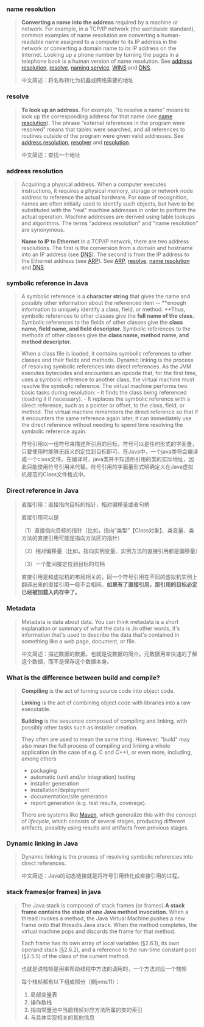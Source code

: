 ### name resolution

>**Converting a name into the address** required by a machine or network. For example, in a TCP/IP network (the worldwide standard), common examples of name resolution are converting a human-readable name assigned to a computer to its IP address in the network or converting a domain name to its IP address on the Internet. Looking up a phone number by turning the pages in a telephone book is a human version of name resolution. See [address resolution](https://www.pcmag.com/encyclopedia/term/address-resolution), [resolve](https://www.pcmag.com/encyclopedia/term/resolve), [naming service](https://www.pcmag.com/encyclopedia/term/naming-service), [WINS](https://www.pcmag.com/encyclopedia/term/wins) and [DNS](https://www.pcmag.com/encyclopedia/term/dns).
>
>中文简述：将名称转化为机器或网络需要的地址

### resolve

>**To look up an address.** For example, "to resolve a name" means to look up the corresponding address for that name (see [name resolution](https://www.pcmag.com/encyclopedia/term/name-resolution)). The phrase "external references in the program were resolved" means that tables were searched, and all references to routines outside of the program were given valid addresses. See [address resolution](https://www.pcmag.com/encyclopedia/term/address-resolution), [resolver](https://www.pcmag.com/encyclopedia/term/resolver) and [resolution](https://www.pcmag.com/encyclopedia/term/resolution).
>
>中文简述：查找一个地址

### address resolution

>Acquiring a physical address. When a computer executes instructions, it requires a physical memory, storage or network node address to reference the actual hardware. For ease of recognition, names are often initially used to identify such objects, but have to be substituted with the "real" machine addresses in order to perform the actual operation. Machine addresses are derived using table lookups and algorithms. The terms "address resolution" and "name resolution" are synonymous.
>
>**Name to IP to Ethernet**
>In a TCP/IP network, there are two address resolutions. The first is the conversion from a domain and hostname into an IP address (see [DNS](https://www.pcmag.com/encyclopedia/term/dns)). The second is from the IP address to the Ethernet address (see [ARP](https://www.pcmag.com/encyclopedia/term/arp)). See [ARP](https://www.pcmag.com/encyclopedia/term/arp), [resolve](https://www.pcmag.com/encyclopedia/term/resolve), [name resolution](https://www.pcmag.com/encyclopedia/term/name-resolution) and [DNS](https://www.pcmag.com/encyclopedia/term/dns).
>



### symbolic reference in Java

>A symbolic reference is a **character string** that gives the name and possibly other information about the referenced item -- **enough information to uniquely identify a class, field, or method. **Thus, symbolic references to other classes give the **full name of the class.** Symbolic references to the fields of other classes give the **class name, field name, and field descriptor.** Symbolic references to the methods of other classes give the **class name, method name, and method descriptor.**
>
>When a class file is loaded, it contains symbolic references to other classes and their fields and methods. Dynamic linking is the process of resolving symbolic references into direct references. As the JVM executes bytecodes and encounters an opcode that, for the first time, uses a symbolic reference to another class, the virtual machine must resolve the symbolic reference. The virtual machine performs two basic tasks during resolution:
>\- It finds the class being referenced (loading it if necessary).
>\- It replaces the symbolic reference with a direct reference, such as a pointer or offset, to the class, field, or method.
>The virtual machine remembers the direct reference so that if it encounters the same reference again later, it can immediately use the direct reference without needing to spend time resolving the symbolic reference again.
>
>符号引用以一组符号来描述所引用的目标，符号可以是任何形式的字面量，只要使用时能够无歧义的定位到目标即可。在Java中，一个java类将会编译成一个class文件。在编译时，java类并不知道所引用的类的实际地址，因此只能使用符号引用来代替。符号引用的字面量形式明确定义在Java虚拟机规范的Class文件格式中。

### Direct reference in Java

>直接引用：直接指向目标的指针，相对偏移量或者句柄
>
>直接引用可以是
>
>（1）直接指向目标的指针（比如，指向“类型”【Class对象】、类变量、类方法的直接引用可能是指向方法区的指针）
>
>（2）相对偏移量（比如，指向实例变量、实例方法的直接引用都是偏移量）
>
>（3）一个能间接定位到目标的句柄
>
>直接引用是和虚拟机的布局相关的，同一个符号引用在不同的虚拟机实例上翻译出来的直接引用一般不会相同。**如果有了直接引用，那引用的目标必定已经被加载入内存中了。**
>
>

### Metadata

>Metadata is data about data. You can think metadata is a short explanation or summary of what the data is .In other words, it's information that's used to describe the data that's contained in something like a web page, document, or file. 
>
>中文简述：描述数据的数据。也就是说数据的简介。元数据用来快速的了解这个数据，而不是保存这个数据本身。

### What is the difference between build and compile?

> **Compiling** is the act of turning source code into object code.
>
> **Linking** is the act of combining object code with libraries into a raw executable.
>
> **Building** is the sequence composed of compiling and linking, with possibly other tasks such as installer creation.
>
>
> They often are used to mean the same thing. However, "build" may also mean the full process of compiling and linking a whole application (in the case of e.g. C and C++), or even more, including, among others
>
> - packaging
> - automatic (unit and/or integration) testing
> - installer generation
> - installation/deployment
> - documentation/site generation
> - report generation (e.g. test results, coverage).
>
> There are systems like [Maven](http://maven.apache.org/), which generalize this with the concept of *lifecycle*, which consists of several stages, producing different artifacts, possibly using results and artifacts from previous stages.

### Dynamic linking in Java

> Dynamic linking is the process of resolving symbolic references into direct references.
>
> 中文简述：Java的动态链接就是将符号引用转化成直接引用的过程。

### stack frames(or frames) in java

> The Java stack is composed of stack frames (or frames).**A stack frame contains the state of one Java method invocation.** When a thread invokes a method, the Java Virtual Machine pushes a new frame onto that threadís Java stack. When the method completes, the virtual machine pops and discards the frame for that method.
>
> Each frame has its own array of local variables (§2.6.1), its own operand stack (§2.6.2), and a reference to the run-time constant pool (§2.5.5) of the class of the current method.
>
> 也就是说栈帧是用来帮助线程中方法的调用的，一个方法对应一个栈帧
>
> 每个栈帧都有以下组成部分（据jvms11）：
>
> 1. 局部变量表
> 2. 操作数栈
> 3. 指向常量池中当前栈帧对应方法所属的类的索引
> 4. 与具体实现相关的其他信息

